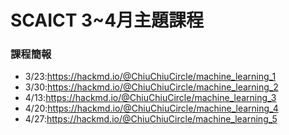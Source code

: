 # SCAICT 3~4月主題課程
### 課程簡報
* 3/23:https://hackmd.io/@ChiuChiuCircle/machine_learning_1
* 3/30:https://hackmd.io/@ChiuChiuCircle/machine_learning_2
* 4/13:https://hackmd.io/@ChiuChiuCircle/machine_learning_3
* 4/20:https://hackmd.io/@ChiuChiuCircle/machine_learning_4
* 4/27:https://hackmd.io/@ChiuChiuCircle/machine_learning_5
